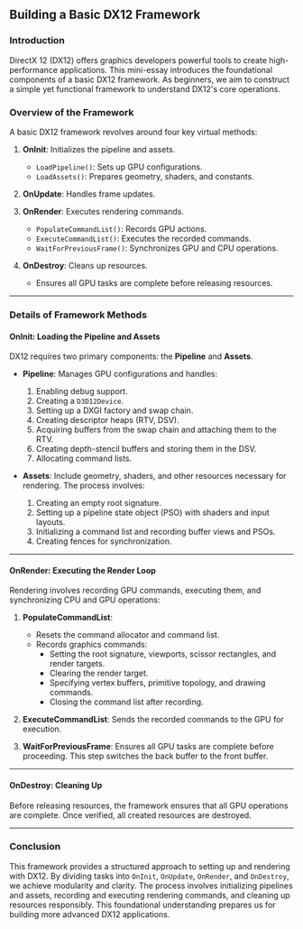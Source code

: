 ## Building a Basic DX12 Framework

### Introduction

DirectX 12 (DX12) offers graphics developers powerful tools to create high-performance applications. This mini-essay introduces the foundational components of a basic DX12 framework. As beginners, we aim to construct a simple yet functional framework to understand DX12's core operations.

### Overview of the Framework

A basic DX12 framework revolves around four key virtual methods:

1. **OnInit**: Initializes the pipeline and assets.
    
    - `LoadPipeline()`: Sets up GPU configurations.
    - `LoadAssets()`: Prepares geometry, shaders, and constants.
2. **OnUpdate**: Handles frame updates.
    
3. **OnRender**: Executes rendering commands.
    
    - `PopulateCommandList()`: Records GPU actions.
    - `ExecuteCommandList()`: Executes the recorded commands.
    - `WaitForPreviousFrame()`: Synchronizes GPU and CPU operations.
4. **OnDestroy**: Cleans up resources.
    
    - Ensures all GPU tasks are complete before releasing resources.

---

### Details of Framework Methods

#### **OnInit: Loading the Pipeline and Assets**

DX12 requires two primary components: the **Pipeline** and **Assets**.

- **Pipeline**: Manages GPU configurations and handles:
    
    1. Enabling debug support.
    2. Creating a `D3D12Device`.
    3. Setting up a DXGI factory and swap chain.
    4. Creating descriptor heaps (RTV, DSV).
    5. Acquiring buffers from the swap chain and attaching them to the RTV.
    6. Creating depth-stencil buffers and storing them in the DSV.
    7. Allocating command lists.
- **Assets**: Include geometry, shaders, and other resources necessary for rendering. The process involves:
    
    1. Creating an empty root signature.
    2. Setting up a pipeline state object (PSO) with shaders and input layouts.
    3. Initializing a command list and recording buffer views and PSOs.
    4. Creating fences for synchronization.

---

#### **OnRender: Executing the Render Loop**

Rendering involves recording GPU commands, executing them, and synchronizing CPU and GPU operations:

1. **PopulateCommandList**:
    
    - Resets the command allocator and command list.
    - Records graphics commands:
        - Setting the root signature, viewports, scissor rectangles, and render targets.
        - Clearing the render target.
        - Specifying vertex buffers, primitive topology, and drawing commands.
        - Closing the command list after recording.
2. **ExecuteCommandList**: Sends the recorded commands to the GPU for execution.
    
3. **WaitForPreviousFrame**: Ensures all GPU tasks are complete before proceeding. This step switches the back buffer to the front buffer.
    

---

#### **OnDestroy: Cleaning Up**

Before releasing resources, the framework ensures that all GPU operations are complete. Once verified, all created resources are destroyed.

---

### Conclusion

This framework provides a structured approach to setting up and rendering with DX12. By dividing tasks into `OnInit`, `OnUpdate`, `OnRender`, and `OnDestroy`, we achieve modularity and clarity. The process involves initializing pipelines and assets, recording and executing rendering commands, and cleaning up resources responsibly. This foundational understanding prepares us for building more advanced DX12 applications.